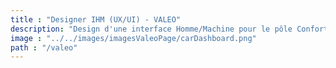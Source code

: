 ```yaml
---
title : "Designer IHM (UX/UI) - VALEO"
description: "Design d'une interface Homme/Machine pour le pôle Confort et Aide à la conduite de Valeo "
image : "../../images/imagesValeoPage/carDashboard.png"
path : "/valeo"
---
```



